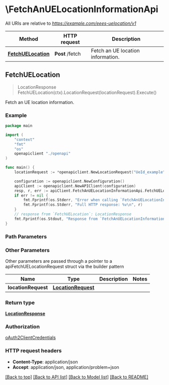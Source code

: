 # \FetchAnUELocationInformationApi

All URIs are relative to *https://example.com/eees-uelocation/v1*

Method | HTTP request | Description
------------- | ------------- | -------------
[**FetchUELocation**](FetchAnUELocationInformationApi.md#FetchUELocation) | **Post** /fetch | Fetch an UE location information.



## FetchUELocation

> LocationResponse FetchUELocation(ctx).LocationRequest(locationRequest).Execute()

Fetch an UE location information.

### Example

```go
package main

import (
    "context"
    "fmt"
    "os"
    openapiclient "./openapi"
)

func main() {
    locationRequest := *openapiclient.NewLocationRequest("UeId_example") // LocationRequest | 

    configuration := openapiclient.NewConfiguration()
    apiClient := openapiclient.NewAPIClient(configuration)
    resp, r, err := apiClient.FetchAnUELocationInformationApi.FetchUELocation(context.Background()).LocationRequest(locationRequest).Execute()
    if err != nil {
        fmt.Fprintf(os.Stderr, "Error when calling `FetchAnUELocationInformationApi.FetchUELocation``: %v\n", err)
        fmt.Fprintf(os.Stderr, "Full HTTP response: %v\n", r)
    }
    // response from `FetchUELocation`: LocationResponse
    fmt.Fprintf(os.Stdout, "Response from `FetchAnUELocationInformationApi.FetchUELocation`: %v\n", resp)
}
```

### Path Parameters



### Other Parameters

Other parameters are passed through a pointer to a apiFetchUELocationRequest struct via the builder pattern


Name | Type | Description  | Notes
------------- | ------------- | ------------- | -------------
 **locationRequest** | [**LocationRequest**](LocationRequest.md) |  | 

### Return type

[**LocationResponse**](LocationResponse.md)

### Authorization

[oAuth2ClientCredentials](../README.md#oAuth2ClientCredentials)

### HTTP request headers

- **Content-Type**: application/json
- **Accept**: application/json, application/problem+json

[[Back to top]](#) [[Back to API list]](../README.md#documentation-for-api-endpoints)
[[Back to Model list]](../README.md#documentation-for-models)
[[Back to README]](../README.md)

